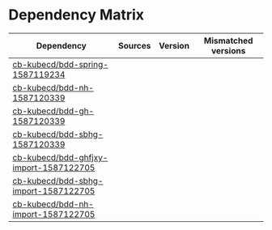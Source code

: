 # Dependency Matrix

Dependency | Sources | Version | Mismatched versions
---------- | ------- | ------- | -------------------
[cb-kubecd/bdd-spring-1587119234](https://github.com/cb-kubecd/bdd-spring-1587119234.git) |  | []() | 
[cb-kubecd/bdd-nh-1587120339](https://github.com/cb-kubecd/bdd-nh-1587120339.git) |  | []() | 
[cb-kubecd/bdd-gh-1587120339](https://github.com/cb-kubecd/bdd-gh-1587120339.git) |  | []() | 
[cb-kubecd/bdd-sbhg-1587120339](https://github.com/cb-kubecd/bdd-sbhg-1587120339.git) |  | []() | 
[cb-kubecd/bdd-ghfjxy-import-1587122705](https://github.com/cb-kubecd/bdd-ghfjxy-import-1587122705.git) |  | []() | 
[cb-kubecd/bdd-sbhg-import-1587122705](https://github.com/cb-kubecd/bdd-sbhg-import-1587122705.git) |  | []() | 
[cb-kubecd/bdd-nh-import-1587122705](https://github.com/cb-kubecd/bdd-nh-import-1587122705.git) |  | []() | 
